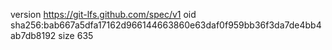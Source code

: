 version https://git-lfs.github.com/spec/v1
oid sha256:bab667a5dfa17162d966144663860e63daf0f959bb36f3da7de4bb4ab7db8192
size 635

